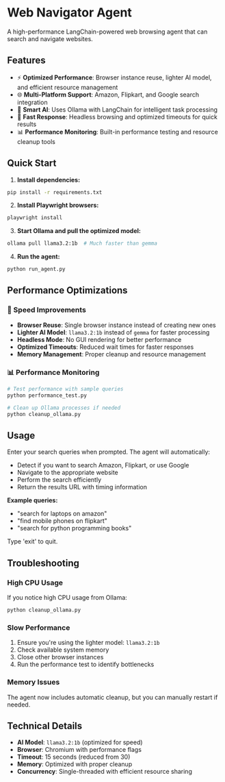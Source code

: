 # Web Navigator Agent

A high-performance LangChain-powered web browsing agent that can search and navigate websites.

## Features

- ⚡ **Optimized Performance**: Browser instance reuse, lighter AI model, and efficient resource management
- 🌐 **Multi-Platform Support**: Amazon, Flipkart, and Google search integration
- 🧠 **Smart AI**: Uses Ollama with LangChain for intelligent task processing
- 🎯 **Fast Response**: Headless browsing and optimized timeouts for quick results
- 📊 **Performance Monitoring**: Built-in performance testing and resource cleanup tools

## Quick Start

1. **Install dependencies:**
```bash
pip install -r requirements.txt
```

2. **Install Playwright browsers:**
```bash
playwright install
```

3. **Start Ollama and pull the optimized model:**
```bash
ollama pull llama3.2:1b  # Much faster than gemma
```

4. **Run the agent:**
```bash
python run_agent.py
```

## Performance Optimizations

### 🚀 Speed Improvements
- **Browser Reuse**: Single browser instance instead of creating new ones
- **Lighter AI Model**: `llama3.2:1b` instead of `gemma` for faster processing
- **Headless Mode**: No GUI rendering for better performance
- **Optimized Timeouts**: Reduced wait times for faster responses
- **Memory Management**: Proper cleanup and resource management

### 📊 Performance Monitoring
```bash
# Test performance with sample queries
python performance_test.py

# Clean up Ollama processes if needed
python cleanup_ollama.py
```

## Usage

Enter your search queries when prompted. The agent will automatically:
- Detect if you want to search Amazon, Flipkart, or use Google
- Navigate to the appropriate website
- Perform the search efficiently
- Return the results URL with timing information

**Example queries:**
- "search for laptops on amazon"
- "find mobile phones on flipkart"
- "search for python programming books"

Type 'exit' to quit.

## Troubleshooting

### High CPU Usage
If you notice high CPU usage from Ollama:
```bash
python cleanup_ollama.py
```

### Slow Performance
1. Ensure you're using the lighter model: `llama3.2:1b`
2. Check available system memory
3. Close other browser instances
4. Run the performance test to identify bottlenecks

### Memory Issues
The agent now includes automatic cleanup, but you can manually restart if needed.

## Technical Details

- **AI Model**: `llama3.2:1b` (optimized for speed)
- **Browser**: Chromium with performance flags
- **Timeout**: 15 seconds (reduced from 30)
- **Memory**: Optimized with proper cleanup
- **Concurrency**: Single-threaded with efficient resource sharing


